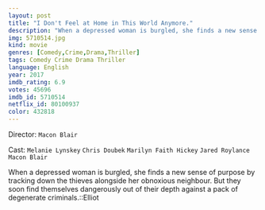 ```yaml
---
layout: post
title: "I Don't Feel at Home in This World Anymore."
description: "When a depressed woman is burgled, she finds a new sense of purpose by tracking down the thieves alongside her obnoxious neighbour. But they soon find themselves dangerously out of their depth against a pack of degenerate criminals.::Elliot.."
img: 5710514.jpg
kind: movie
genres: [Comedy,Crime,Drama,Thriller]
tags: Comedy Crime Drama Thriller 
language: English
year: 2017
imdb_rating: 6.9
votes: 45696
imdb_id: 5710514
netflix_id: 80100937
color: 432818
---
```

Director: `Macon Blair`  

Cast: `Melanie Lynskey` `Chris Doubek` `Marilyn Faith Hickey` `Jared Roylance` `Macon Blair` 

When a depressed woman is burgled, she finds a new sense of purpose by tracking down the thieves alongside her obnoxious neighbour. But they soon find themselves dangerously out of their depth against a pack of degenerate criminals.::Elliot